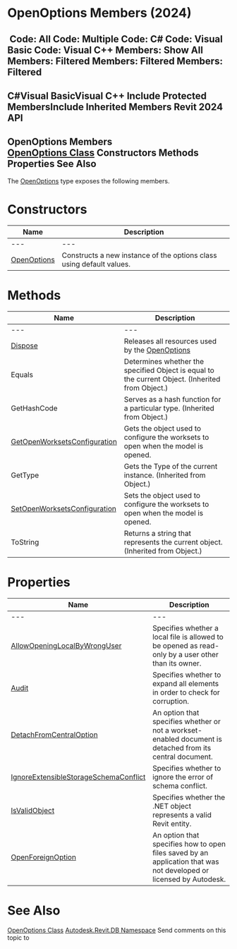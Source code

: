 # OpenOptions Members (2024)

﻿
 Code: All Code: Multiple Code: C# Code: Visual Basic Code: Visual C++  Members: Show All Members: Filtered Members: Filtered Members: Filtered   
---  
C#Visual BasicVisual C++
Include Protected MembersInclude Inherited Members
Revit 2024 API  
---  
OpenOptions Members  
[OpenOptions Class](c0004971-3810-eeb8-72bd-e116886ec3c8.md "OpenOptions Class") Constructors Methods Properties See Also  
---  
The [OpenOptions](c0004971-3810-eeb8-72bd-e116886ec3c8.md "OpenOptions Class") type exposes the following members.
# Constructors
| Name | Description |
| --- | --- |
| --- | --- | --- |
| [OpenOptions](caec2e05-cd8e-e978-ac7b-798572c6eddb.md "OpenOptions Constructor") | Constructs a new instance of the options class using default values. |

# Methods
| Name | Description |
| --- | --- |
| --- | --- | --- |
| [Dispose](083ebef8-24ba-5485-1ee3-d7e8f94977d8.md "Dispose Method") | Releases all resources used by the [OpenOptions](c0004971-3810-eeb8-72bd-e116886ec3c8.md "OpenOptions Class") |
| Equals | Determines whether the specified Object is equal to the current Object. (Inherited from Object.) |
| GetHashCode | Serves as a hash function for a particular type.  (Inherited from Object.) |
| [GetOpenWorksetsConfiguration](f06b3060-cd2d-31db-f627-fe0d96236e3c.md "GetOpenWorksetsConfiguration Method") | Gets the object used to configure the worksets to open when the model is opened. |
| GetType | Gets the Type of the current instance. (Inherited from Object.) |
| [SetOpenWorksetsConfiguration](88de72a4-cf23-c2e7-7b38-acadc45591e7.md "SetOpenWorksetsConfiguration Method") | Sets the object used to configure the worksets to open when the model is opened. |
| ToString | Returns a string that represents the current object. (Inherited from Object.) |

# Properties
| Name | Description |
| --- | --- |
| --- | --- | --- |
| [AllowOpeningLocalByWrongUser](039bb499-2d04-9438-ac4c-e394dd9a0161.md "AllowOpeningLocalByWrongUser Property") | Specifies whether a local file is allowed to be opened as read-only by a user other than its owner. |
| [Audit](61fd9502-777d-a946-aead-24974c8ac3f2.md "Audit Property") | Specifies whether to expand all elements in order to check for corruption. |
| [DetachFromCentralOption](5db03f57-b7fa-a1fa-e8b2-289c80678e75.md "DetachFromCentralOption Property") | An option that specifies whether or not a workset-enabled document is detached from its central document. |
| [IgnoreExtensibleStorageSchemaConflict](b6ae0ea0-b55d-ffa8-44a5-b5a5b320d74a.md "IgnoreExtensibleStorageSchemaConflict Property") | Specifies whether to ignore the error of schema conflict. |
| [IsValidObject](c6876c22-4ac6-c92e-a6c1-3627a7fa6d16.md "IsValidObject Property") | Specifies whether the .NET object represents a valid Revit entity. |
| [OpenForeignOption](dbc3eceb-cd55-3263-47fc-4812cdf06280.md "OpenForeignOption Property") | An option that specifies how to open files saved by an application that was not developed or licensed by Autodesk. |

# See Also
[OpenOptions Class](c0004971-3810-eeb8-72bd-e116886ec3c8.md "OpenOptions Class")
[Autodesk.Revit.DB Namespace](87546ba7-461b-c646-cbb1-2cb8f5bff8b2.md "Autodesk.Revit.DB Namespace")
Send comments on this topic to 
